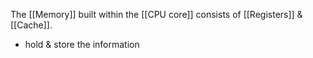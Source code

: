 The [[Memory]] built within the [[CPU core]] consists of [[Registers]] & [[Cache]].
- hold & store the information